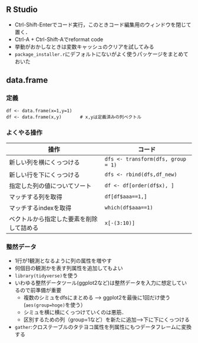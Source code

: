 ## R Studio
+ Ctrl-Shift-Enterでコード実行，このときコード編集用のウィンドウを閉じて置く．
+ Ctrl-A + Ctrl-Shift-Aでreformat code
+ 挙動がおかしなときは変数キャッシュのクリアを試してみる
+ `package_installer.r`にデフォルトにないがよく使うパッケージをまとめておいた


## data.frame
### 定義
```
df <- data.frame(x=1,y=1)
df <- data.frame(x,y)       # x,yは定義済みの列ベクトル
```

### よくやる操作
|操作|コード|
|----|------|
|新しい列を横にくっつける|`dfs <- transform(dfs, group = 1)`|
|新しい行を下にくっつける|`dfs <- rbind(dfs,df_new)`|
|指定した列の値についてソート|`df <- df[order(df$x), ]`|
|マッチする列を取得|`df[df$aaa==1,]`|
|マッチするindexを取得|`which(df$aaa==1)`|
|ベクトルから指定した要素を削除して詰める|`x[-(3:10)]`|


### 整然データ
+ 1行が1観測となるように列の属性を増やす
+ 何個目の観測かを表す列属性を追加してもよい
+ `library(tidyverse)`を使う
+ いわゆる整然データツール(ggplot2など)は整然データを入力に想定しているので前準備が重要
    + 複数のシミュをdfsにまとめる --> ggplot2を最後に1回だけ使う(`aes(group=hoge)`を使う）
    + シミュを横に横にくっつけていくのは悪筋．
    + 区別するための列（group=1など）を新たに追加-->下に下にくっつける
+ `gather`:クロステーブルのタテヨコ属性を列属性にもつデータフレームに変換する
